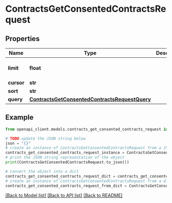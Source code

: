 # ContractsGetConsentedContractsRequest


## Properties

Name | Type | Description | Notes
------------ | ------------- | ------------- | -------------
**limit** | **float** |  | [optional] [default to 25]
**cursor** | **str** |  | [optional] 
**sort** | **str** |  | [optional] 
**query** | [**ContractsGetConsentedContractsRequestQuery**](ContractsGetConsentedContractsRequestQuery.md) |  | [optional] 

## Example

```python
from openapi_client.models.contracts_get_consented_contracts_request import ContractsGetConsentedContractsRequest

# TODO update the JSON string below
json = "{}"
# create an instance of ContractsGetConsentedContractsRequest from a JSON string
contracts_get_consented_contracts_request_instance = ContractsGetConsentedContractsRequest.from_json(json)
# print the JSON string representation of the object
print(ContractsGetConsentedContractsRequest.to_json())

# convert the object into a dict
contracts_get_consented_contracts_request_dict = contracts_get_consented_contracts_request_instance.to_dict()
# create an instance of ContractsGetConsentedContractsRequest from a dict
contracts_get_consented_contracts_request_from_dict = ContractsGetConsentedContractsRequest.from_dict(contracts_get_consented_contracts_request_dict)
```
[[Back to Model list]](../README.md#documentation-for-models) [[Back to API list]](../README.md#documentation-for-api-endpoints) [[Back to README]](../README.md)


